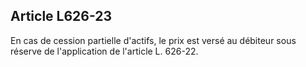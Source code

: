 Article L626-23
----
En cas de cession partielle d'actifs, le prix est versé au débiteur sous réserve
de l'application de l'article L. 626-22.
